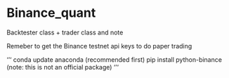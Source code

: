 # Binance_quant
Backtester class + trader class and note 

Remeber to get the Binance testnet api keys to do paper trading 


‘’‘
conda update anaconda (recommended first)
pip install python-binance (note: this is not an official package) 
‘’‘
